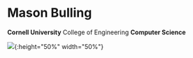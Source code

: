 # Mason Bulling
**Cornell University** College of Engineering **Computer Science**

![](https://www.engineering.cornell.edu/themes/custom/cornell/assets/img/cornell_university-seal_red.svg){:height="50%" width="50%"}
